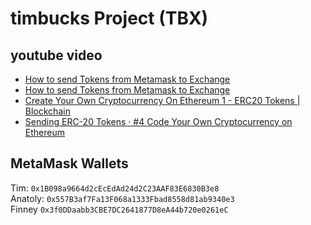 # timbucks Project (TBX)

## youtube video
* [How to send Tokens from Metamask to Exchange](https://www.youtube.com/watch?v=d5EipPVafsA)
* [How to send Tokens from Metamask to Exchange](https://www.youtube.com/watch?v=P2caxOsA_JE)
* [Create Your Own Cryptocurrency On Ethereum 1 - ERC20 Tokens | Blockchain](https://www.youtube.com/watch?v=JHrQ3l2tT78)
* [Sending ERC-20 Tokens · #4 Code Your Own Cryptocurrency on Ethereum](https://www.youtube.com/watch?v=uVUMyyiqFAI)
## MetaMask Wallets
Tim: `0x1B098a9664d2cEcEdAd24d2C23AAF83E6830B3e8`  
Anatoly: `0x557B3af7Fa13F068a1333Fbad8558d81ab9340e3`  
Finney `0x3f0DDaabb3CBE7DC2641877D8eA44b720e0261eC`
